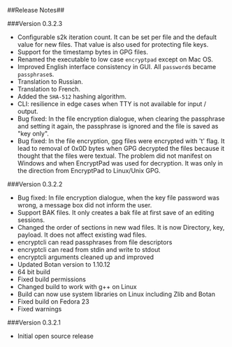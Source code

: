 ##Release Notes##

###Version 0.3.2.3

* Configurable s2k iteration count. It can be set per file and the default value for new files. That value is also used for protecting file keys.
* Support for the timestamp bytes in GPG files.
* Renamed the executable to low case `encryptpad` except on Mac OS.
* Improved English interface consistency in GUI. All `password`s became `passphrase`s.
* Translation to Russian.
* Translation to French.
* Added the `SHA-512` hashing algorithm.
* CLI: resilience in edge cases when TTY is not available for input / output.
* Bug fixed: In the file encryption dialogue, when clearing the passphrase and setting it again, the passphrase is ignored and the file is saved as "key only".
* Bug fixed: In the file encryption, gpg files were encrypted with 't' flag. It lead to removal of 0x0D bytes when GPG decrypted the files because it thought that the files were textual. The problem did not manifest on Windows and when EncryptPad was used for decryption. It was only in the direction from EncryptPad to Linux/Unix GPG.

###Version 0.3.2.2

* Bug fixed: In file encryption dialogue, when the key file password was wrong, a message box did
    not inform the user.
* Support BAK files. It only creates a bak file at first save of an editing sessions.
* Changed the order of sections in new wad files. It is now Directory, key, payload. It does not
    affect existing wad files.
* encryptcli can read passphrases from file descriptors
* encryptcli can read from stdin and write to stdout
* encryptcli arguments cleaned up and improved
* Updated Botan version to 1.10.12
* 64 bit build
* Fixed build permissions
* Changed build to work with g++ on Linux
* Build can now use system libraries on Linux including Zlib and Botan
* Fixed build on Fedora 23
* Fixed warnings

###Version 0.3.2.1

* Initial open source release

